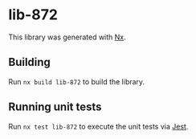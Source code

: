 # lib-872

This library was generated with [Nx](https://nx.dev).

## Building

Run `nx build lib-872` to build the library.

## Running unit tests

Run `nx test lib-872` to execute the unit tests via [Jest](https://jestjs.io).
